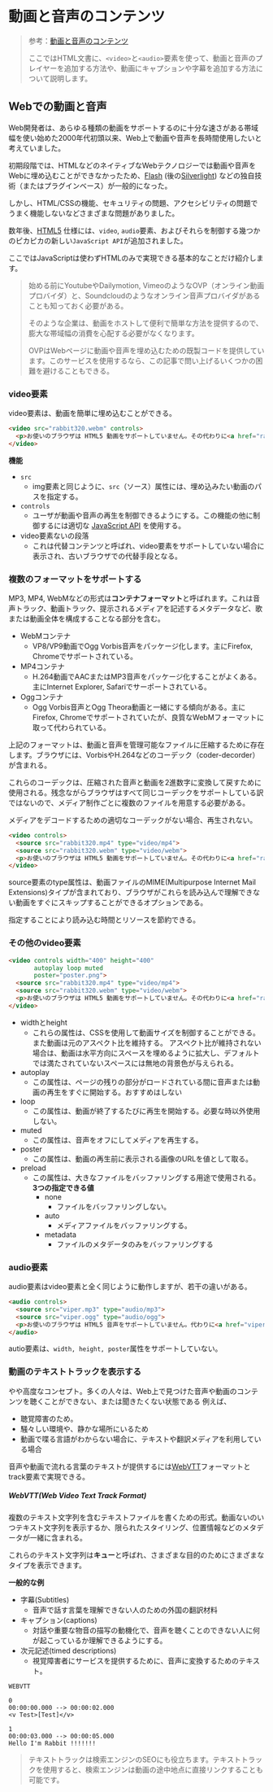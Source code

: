 # 動画と音声のコンテンツ

> 参考：[動画と音声のコンテンツ](https://developer.mozilla.org/ja/docs/Learn/HTML/Multimedia_and_embedding/Video_and_audio_content)
>
> ここではHTML文書に、`<video>`と`<audio>`要素を使って、動画と音声のプレイヤーを追加する方法や、動画にキャプションや字幕を追加する方法について説明します。

## Webでの動画と音声

Web開発者は、あらゆる種類の動画をサポートするのに十分な速さがある帯域幅を使い始めた2000年代初頭以来、Web上で動画や音声を長時間使用したいと考えていました。

初期段階では、HTMLなどのネイティブなWebテクノロジーでは動画や音声をWebに埋め込むことができなかったため、[Flash](https://ja.wikipedia.org/wiki/Adobe_Flash) (後の[Silverlight](https://ja.wikipedia.org/wiki/Microsoft_Silverlight)) などの独自技術（またはプラグインベース）が一般的になった。

しかし、HTML/CSSの機能、セキュリティの問題、アクセシビリティの問題でうまく機能しないなどさまざまな問題がありました。

数年後、[HTML5](https://developer.mozilla.org/ja/docs/Glossary/HTML5) 仕様には、`video`, `audio`要素、およびそれらを制御する幾つかのピカピカの新しい`JavaScript API`が追加されました。

ここではJavaScriptは使わずHTMLのみで実現できる基本的なことだけ紹介します。

> 始める前にYoutubeやDailymotion, VimeoのようなOVP（オンライン動画プロバイダ）と、Soundcloudのようなオンライン音声プロバイダがあることも知っておく必要がある。
>
> そのような企業は、動画をホストして便利で簡単な方法を提供するので、膨大な帯域幅の消費を心配する必要がなくなります。
>
> OVPはWebページに動画や音声を埋め込むための既製コードを提供しています。このサービスを使用するなら、この記事で問い上げるいくつかの困難を避けることもできる。

### video要素

video要素は、動画を簡単に埋め込むことができる。

```html
<video src="rabbit320.webm" controls>
  <p>お使いのブラウザは HTML5 動画をサポートしていません。その代わりに<a href="rabbit320.webm">動画へのリンク</a>があります。</p>
</video>
```

**機能**

- `src`
  - img要素と同じように、`src`（ソース）属性には、埋め込みたい動画のパスを指定する。
- `controls`
  - ユーザが動画や音声の再生を制御できるようにする。この機能の他に制御するには適切な [JavaScript API](https://developer.mozilla.org/ja/docs/Web/API/HTMLMediaElement) を使用する。
- video要素ないの段落
  - これは代替コンテンツと呼ばれ、video要素をサポートしていない場合に表示され、古いブラウザでの代替手段となる。

### 複数のフォーマットをサポートする

MP3, MP4, WebMなどの形式は**コンテナフォーマット**と呼ばれます。これは音声トラック、動画トラック、提示されるメディアを記述するメタデータなど、歌または動画全体を構成することなる部分を含む。

- WebMコンテナ
  - VP8/VP9動画でOgg Vorbis音声をパッケージ化します。主にFirefox, Chromeでサポートされている。
- MP4コンテナ
  - H.264動画でAACまたはMP3音声をパッケージ化することがよくある。主にInternet Explorer, Safariでサーポートされている。
- Oggコンテナ
  - Ogg Vorbis音声とOgg Theora動画と一緒にする傾向がある。主にFirefox, Chromeでサポートされていたが、良質なWebMフォーマットに取って代わられている。

上記のフォーマットは、動画と音声を管理可能なファイルに圧縮するために存在します。ブラウザには、VorbisやH.264などのコーデック（coder-decorder）が含まれる。

これらのコーデックは、圧縮された音声と動画を2進数字に変換して戻すために使用される。残念ながらブラウザはすべて同じコーデックをサポートしている訳ではないので、メディア制作ごとに複数のファイルを用意する必要がある。

メディアをデコードするための適切なコーデックがない場合、再生されない。

```html
<video controls>
  <source src="rabbit320.mp4" type="video/mp4">
  <source src="rabbit320.webm" type="video/webm">
  <p>お使いのブラウザは HTML5 動画をサポートしていません。その代わりに<a href="rabbit320.mp4">動画へのリンク</a>があります。</p>
</video>
```

source要素のtype属性は、動画ファイルのMIME(Multipurpose Internet Mail Extensions)タイプが含まれており、ブラウザがこれらを読み込んで理解できない動画をすぐにスキップすることができるオプションである。

指定することにより読み込む時間とリソースを節約できる。

### その他のvideo要素

```html
<video controls width="400" height="400"
       autoplay loop muted
       poster="poster.png">
  <source src="rabbit320.mp4" type="video/mp4">
  <source src="rabbit320.webm" type="video/webm">
  <p>お使いのブラウザは HTML5 動画をサポートしていません。その代わりに<a href="rabbit320.mp4">動画へのリンク</a>があります。</p>
</video>
```

- widthとheight
  - これらの属性は、CSSを使用して動画サイズを制御することができる。また動画は元のアスペクト比を維持する。
    アスペクト比が維持されない場合は、動画は水平方向にスペースを埋めるように拡大し、デフォルトでは満たされていないスペースには無地の背景色が与えられる。
- autoplay
  - この属性は、ページの残りの部分がロードされている間に音声または動画の再生をすぐに開始する。おすすめはしない
- loop
  - この属性は、動画が終了するたびに再生を開始する。必要な時以外使用しない。
- muted
  - この属性は、音声をオフにしてメディアを再生する。
- poster
  - この属性は、動画の再生前に表示される画像のURLを値として取る。
- preload
  - この属性は、大きなファイルをバッファリングする用途で使用される。
    **3つの指定できる値**
    - none
      - ファイルをバッファリングしない。
    - auto
      - メディアファイルをバッファリングする。
    - metadata
      - ファイルのメタデータのみをバッファリングする

### audio要素

audio要素はvideo要素と全く同じように動作しますが、若干の違いがある。

```html
<audio controls>
  <source src="viper.mp3" type="audio/mp3">
  <source src="viper.ogg" type="audio/ogg">
  <p>お使いのブラウザは HTML5 音声をサポートしていません。代わりに<a href="viper.mp3">音声へのリンク</a>があります。</p>
</audio>
```

autio要素は、`width, height, poster`属性をサポートしていない。

### 動画のテキストトラックを表示する

やや高度なコンセプト。多くの人々は、Web上で見つけた音声や動画のコンテンツを聴くことができない、または聞きたくない状態である
例えば、

- 聴覚障害のため。
- 騒々しい環境や、静かな場所にいるため
- 動画で喋る言語がわからない場合に、テキストや翻訳メディアを利用している場合

音声や動画で流れる言葉のテキストが提供するには[WebVTT](https://developer.mozilla.org/ja/docs/Web/API/WebVTT_API)フォーマットとtrack要素で実現できる。

##### WebVTT(Web Video Text Track Format)

複数のテキスト文字列を含むテキストファイルを書くための形式。動画ないのいつテキスト文字列を表示するか、限られたスタイリング、位置情報などのメタデータが一緒に含まれる。

これらのテキスト文字列は**キュー**と呼ばれ、さまざまな目的のためにさまざまなタイプを表示できます。

**一般的な例**

- 字幕(Subtitles)
  - 音声で話す言葉を理解できない人のための外国の翻訳材料
- キャプション(captions)
  - 対話や重要な物音の描写の動機化で、音声を聴くことのできない人に何が起こっているか理解できるようにする。
- 次元記述(timed descriptions)
  - 視覚障害者にサービスを提供するために、音声に変換するためのテキスト。

```vtt
WEBVTT

0
00:00:00.000 --> 00:00:02.000
<v Test>[Test]</v>

1
00:00:03.000 --> 00:00:05.000
Hello I'm Rabbit !!!!!!!

```

> テキストトラックは検索エンジンのSEOにも役立ちます。テキストトラックを使用すると、検索エンジンは動画の途中地点に直接リンクすることも可能です。